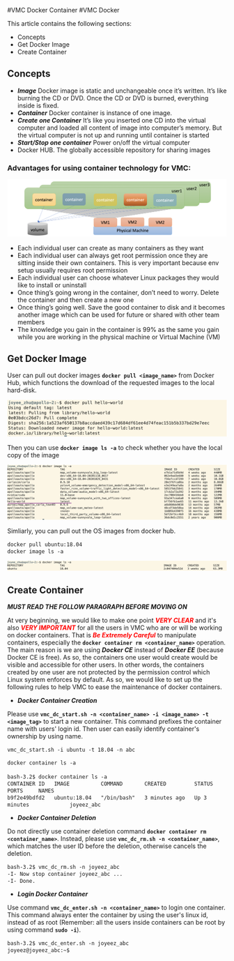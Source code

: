 #VMC Docker Container 
#VMC Docker

This article contains the following sections:

* Concepts
* Get Docker Image
* Create Container


## Concepts
* ***Image***  Docker image is static and unchangeable once it’s written.   It’s like burning the CD or DVD.  Once the CD or DVD is burned, everything inside is fixed.
* ***Container***  Docker container is instance of one image.  
* ***Create one Container***  It’s like you inserted one CD into the virtual computer and loaded all content of image into computer’s memory.  But the virtual computer is not up and running until container is started 
* ***Start/Stop one container***  Power on/off the virtual computer
* Docker HUB.  The globally accessible repository for sharing images

### Advantages for using container technology for VMC:

![vmc_docker](images/vmc_docker.png)


* Each individual user can create as many containers as they want
* Each individual user can always get root permission once they are sitting inside their own containers.  This is very important because env setup usually requires root permission
* Each individual user can choose whatever Linux packages they would like to install or uninstall
* Once thing’s going wrong in the container, don’t need to worry. Delete the container and then create a new one
* Once thing’s going well.  Save the good container to disk and it becomes another image which can be used for future or shared with other team members
* The knowledge you gain in the container is 99% as the same you gain while you are working in the physical machine or Virtual Machine (VM)


## Get Docker Image  

User can pull out docker images __`docker pull <image_name>`__ from Docker Hub, which functions the download of the requested images to the local hard-disk.

![docker-pull](images/docker_pull.png)

Then you can use __`docker image ls -a`__ to check whether you have the local copy of the image

![docker-image-ls](images/docker_image_ls.png)

Simliarly, you can pull out the OS images from docker hub.

```
docker pull ubuntu:18.04
docker image ls -a
```
![ubuntu_18.04](images/ubuntu_18.04.png)

## Create Container

***MUST READ THE FOLLOW PARAGRAPH BEFORE MOVING ON***

At very beginning, we would like to make one point <span style="color:red">***VERY CLEAR***</span> and it's also <span style="color:red">***VERY IMPORTANT***</span> for all the users in VMC who are or will be working on docker containers.  That is <span style="color:red">***Be Extremely Careful***</span> to manipulate containers, especially the __`docker container rm <container_name>`__ operation.  The main reason is we are using ***Docker CE*** instead of ***Docker EE*** (because Docker CE is free).  As so, the containers one user would create would be visible and accessible for other users.  In other words, the containers created by one user are not protected by the permission control which Linux system enforces by default.  As so, we would like to set up the following rules to help VMC to ease the maintenance of docker containers.

* ***Docker Container Creation***

Please use __`vmc_dc_start.sh -n <container_name> -i <image_name> -t <image_tag>`__ to start a new container.  This command prefixes the container name with users' login id.  Then user can easily identify container's ownership by using name.

```
vmc_dc_start.sh -i ubuntu -t 18.04 -n abc
```

```
docker container ls -a

bash-3.2$ docker container ls -a
CONTAINER ID   IMAGE          COMMAND       CREATED         STATUS         PORTS     NAMES
b9f2e49bdfd2   ubuntu:18.04   "/bin/bash"   3 minutes ago   Up 3 minutes             joyeez_abc 
```  

* ***Docker Container Deletion***

Do not directly use container deletion command __`docker container rm <container_name>`__.  Instead, please use __`vmc_dc_rm.sh -n <container_name>`__, which matches the user ID before the deletion, otherwise cancels the deletion.

```
bash-3.2$ vmc_dc_rm.sh -n joyeez_abc
-I- Now stop container joyeez_abc ...
-I- Done.
```

* ***Login Docker Container***

Use command __`vmc_dc_enter.sh -n <container_name>`__ to login one container.  This command always enter the container by using the user's linux id, instead of as root (Remember: all the users inside containers can be root by using command __`sudo -i`__).

```
bash-3.2$ vmc_dc_enter.sh -n joyeez_abc
joyeez@joyeez_abc:~$
```  


